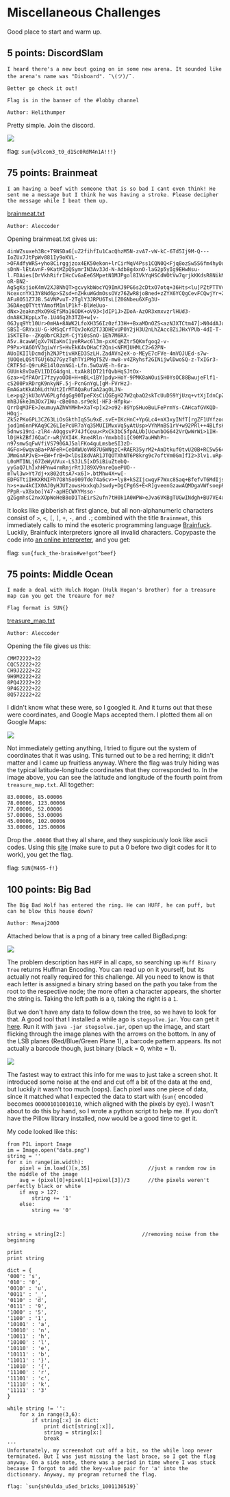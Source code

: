 # Miscellaneous Challenges
Good place to start and warm up.

## 5 points: DiscordSlam
```
I heard there's a new bout going on in some new arena. It sounded like the arena's name was "Disboard". ¯\(ツ)/¯.

Better go check it out!

Flag is in the banner of the #lobby channel

Author: Helithumper
```
Pretty simple. Join the discord.

![](/Images/2019/SunshineCTF/DiscordSlam.PNG)

flag: `sun{w3lcom3_t0_d1Sc0RdM4n1A!!!}`



## 75 points: Brainmeat
```
I am having a beef with someone that is so bad I cant even think! He sent me a message but I think he was having a stroke. Please decipher the message while I beat them up.
```
<a href="http://files.sunshinectf.org/misc/brainmeat.txt">brainmeat.txt</a>
```
Author: Aleccoder
```
Opening brainmeat.txt gives us:
```
4inWZsuxeh3Bc+T9NSDa6[uZ2fihfIu1CacQhzM5N-zvA7-vW-kC-6Td5Ij9M-Q---IoZUx7JtPpWv881Iy9oKVL->OFAdfyWRS+yho8Cirggjzox4EK50ekon+lrCirMqV4Pss1CQN0Q<Fjq8ozSw5S6fm4hyOu9CSOEo4cedXmXYoOKmOljN72g]fBqoBoICDHA2m90Mv>C+Hk.vHGl+hqIw2cGzuTmKcaSZE2FtlSCdgSeRmjNVAvn+RaDf.0OLi-sDnN-lEtAvnF-9KatMZpQSymrIN3Av3Jd-N-Adb8g4xnO-laG2p5yIg9EHwNsu-l.FDAies[DrVkhRifrIHcCvGaEe6SMpetN1MJPgol8IVkYqHSCdWOtVw7qrjkKKdsR8NikMiVxttOx1-oR-BN2-Ag5gKsjioK4mV2XJ8NhQT>gcvykbWocYQ9ImXJ9PG6s2cDtxO7otq+36Hts<lu]PZtPTTVvH4x6Gm5WiDhBli8kbRJqnAw52RRq4zU2c>PvuitF1XRRHOR8tGYEs6+oss.EYSak0uZfChtc[jENgpjYHaB3XlOcCHVnrPcCKiXaUl2Mf6L89-NcexcnYX13Y8Nd6p>SZsd+nZHkuWGdmOssOVz76ZwR8joBned+zZYX6YCQgCevFCQwjYr+2oHe3osonHPh0mEVx++27VRHZV22QOc6B<5xDHGMpYsOGUZsrCDbLbU]D4mX9ua>uE57MDu-AFu8O51Z7JB.54VNPvuT-2TglY3JRPU6TsL[Z0GNbeu6XFg3U-36DAeqQTYttYAmofM1nlP1kf-BlWeUuo-dNx>2eaknzMxO9kEfSMa16ODK+oV93<]dIP1J>ZDoA-AzOR3xmxvzrlHUd3-dnA8KJKppLxTe.1U46q2h3TZ0+w[v-0GJyq9Yt10Ur>0mHA+8AWK2LfoXH356Iz0zfJ3H++BxaMDnOZS<azNJXTCtm47]>N04dAJqIfaRJm8p+nVsx.HWEBh00Qjf8gg++T+QtnGWq7BQVNvXZ3FzQle4J+qEGsS47Ijm14++h6elz+BufgXQuUmJz3ebb+b.DJvTsD6BKYvWhvmlI-SBSI-GRYxiU-G-kMSqCrfTQvJoKd2TJ3DHEvUP0Y2jH3U2nLhZAcc8ZiJHxYPUb-4dI-T-1SKTETo--ZKg0brCR3zM-CjYi0sSnO-1Eh7M6RX-A5v.8cawW[gXv7NIaKnC1yeRRwc6l3m-pxXCqKZtr5QKmfgoq2-v-P9Px>YA6OYV3giwYrS+HvEkK4vDHaCf2Qni<NFM]UHMLC2>62PN-AUoIKIIlDcmdjh2NJPtivHXED3SzLH.ZadAVn2eX-o-MEyE7cFVe-4mVOJUEd-s7w-jUOQeLQStTGUj6b27GyzTqhTYiPMgT5ZV-mw8-v4ZRyhsf2GINijwlDwoSQ-z-TxIGr3-CRTF5d-Q9ruRE14lOznNG1-Lfn.5wOaVE-h-6ra-GUUnk8vDaEV1IDIG4dgnL.txAk8[DT21fQvbHqSJtOx-6za>+QfPAOrI7fzyyoOD8+H+mBL<1BY]pdy>HoY-9PMK8aWOui5H0YsOC88BwujeFlf1-cS200PxRDrgK9nkyNF.5j-PcnGnYgL[gM-FVrHzJ-EmAGatKkAbNLdthUt2IrMTAQaRufaA2agOLJN-Le>pq2jkU3oVV6PLgfdgGg90TpeFXsCiQGEgH27W2qbaQ2skTcUuDS9YjUzq+vtXjIdnCpZfbiw9YpwSlyuqaFO37fAA9rrwUZwcxU3WA6NDCa0RM<Gpe]ssi2jc>-mhBJ6ke3m3Ox7IWu-cBe0na.sr9ek[-HF3-Hfpkw-QrrDqM3FE>JeumuyAZhWYMHh+XaT<p]x2>o92-89YpSHuoBuLFePrmYs-CAHcafGVKQD-HOqj-Zk5zPKo6PL3CZ63LiOsGkthIqS5u9xE.svE+IKcHnC+YpGLc4+nX3xyINfT[rgZF1UYfzody2eQ9Bcpw-jod1m6nnPKAq9C26LIePcUR7aYq35MUIIMvxVq5yAtUsp>VYhMnBS1rV+w92PRl++4BLfsKZ8<zM0tMKp3Xc4u5xStCA]c91aqqv4qx5FlQix2vJ>e8OJeWn+DyjOt+sAqGP.+5HrwHgbqwu2giHc+kHWYoD6Ww+SSiP9t++fdl++2WvVf8ZhKUNnq+.WggTD8I+JA6BWq44WrTflnee+NsAJId9arYs2j+MP+zDbgDW+z5nUwPSsI1rkaYjN5xzYXir3qCxg0IBDP0bc.zH[TuLw4AW+fGx+RMdaybgP521TOm>9wekiDPs6ggz54-5dnws19ni-zlR4-AOqgsvP74JfCeuu<PxCk3bC5fpALUb]UcwnbOG642VrQwWrWi>1IH-lDjHkZBfJ6QaCr-wRjVXI4K.Rne4Rln-YmxbbIi[C90M7auHWhPn-n97smwSqFwVfiVS790GAJ5alFKo4quLmsbeSI3zD-4GFo>6wqvaBa+PAFeR+CeOAWUoVW87U6WNgzC+RAER35yrM2+AnDtkuf0tvU20B+RC5w564wV89b+a8VAHfTTrVGl5Aq1Tr+oRLW3CowLfbXsb4HkbA<o]GI3IDFCZrBuNFEMHFKvuI>UOOfjzwuo9e9iQ.YP1[UXY8O2ZzjAidCeR-JMmGnAPJvE>+EW+frB+D<lDsI8dVAR1JTQOTXhNT6P8krg9c7oftVm0Gm]fI2>3lv1.uRp-L0oMTINLj67ZeWyUVux-LS3JL5[xD5iBiuZtebQ-yyGaQ7LhIxhHPnw4rmRmjrRtJJ89XV9nreQoePUO--mTwl3w>Yt7dj+x802dtsA7<x6]>.btMhw4X+w[-EDFGTtiIHKXRNIFh7O8hSo909Tde74a6cv>+ly8+kSZIjcwqyF7Wxc8Saq+BfefvT6MdIjsh7AYL7nTwTX5<KpNzgREroZEMWFp3O2]ByH6XJUJUoqAOHsC0G5sqAWANgI53>xG+L3PSJKoDimc0IYP710w.ujcl+vqCjnevIeCoTetbt+LM0d8+7rGgVRLRZ+YwbYVC6j+7L79+pMHn+7lJr9mOfa0OZPpWb+9PdjCHAa39.phV5PhS564tg8+gYa2iZncPvorngR387LrW4sUps+TmXbusf0ABn+TTJz+1h2Rc9eYWn6a+du05ZC8VzhCH.LL[YbE-h>s+aw4kCIX0AJ0yHJUTzowsHxxkqbJswdy+DgCPg6S+E<R]gveenGzawAQMDgaVWfsoepR>yeP4UQY98WU1hJ5MAtVRPG0WI4VyWi+6tCjZATO+NA0.BFmbT49E+SKNx+5TM+srm+2kvcJW7OBKrZFBUsPR.yz0GQbSlx2rLV7jD+kU4lqWAiWe2uzU40S7q+m2IonY92Qijj+gNLqSMg3dzzjWXN8ujivyNWPgfil.h4V.oS8+S397MmHtOeXZ1.TXkswCsWndUo7Cv4BWntyes74RSosHKfCvt16oOtPeZsbv>rTLB-PPpR-vX8xbo[Y47-apHECWXYMsso-gZGgmhsC2nxXOpWoHeB8oD1TaEirS2ufn7tH0k1A0WPW>eJva6VKBgTUGwINdgh+BU7VE4x2JAd+N+bR4mKRWuqPrfHkLZbmF<]>L7.JneBxO
```
It looks like gibberish at first glance, but all non-alphanumeric characters consist of `>`, `<`, `[`, `]`, `+`, `-`, and `.`; combined with the title `Brainmeat`, this immediately calls to mind the esoteric programming language <a href="https://en.wikipedia.org/wiki/Brainfuck">Brainfuck</a>. Luckily, Brainfuck interpreters ignore all invalid characters. Copypaste the code into <a href='https://copy.sh/brainfuck/'>an online interpreter</a>, and you get:

flag: `sun{fuck_the-brain#we!got^beef}`



## 75 points: Middle Ocean
```
I made a deal with Hulch Hogan (Hulk Hogan's brother) for a treasure map can you get the treaure for me?

Flag format is SUN{}
```
<a href='http://files.sunshinectf.org/misc/treasure_map.txt'>treasure_map.txt</a>
```
Author: Aleccoder
```
Opening the file gives us this:
```
CMM72222+22
CQC52222+22
CH9J2222+22
9H9M2222+22
8PQ42222+22
9P4G2222+22
8Q572222+22
```
I didn't know what these were, so I googled it. And it turns out that these were coordinates, and Google Maps accepted them. I plotted them all on Google Maps:

![](/Images/2019/SunshineCTF/MiddleOceanMap.PNG)

Not immediately getting anything, I tried to figure out the system of coordinates that it was using. This turned out to be a red herring; it didn't matter and I came up fruitless anyway. Where the flag was truly hiding was the typical latitude-longitude coordinates that they corresponded to. In the image above, you can see the latitude and longitude of the fourth point from `treasure_map.txt`. All together:
```
83.00006, 85.00006
78.00006, 123.00006
77.00006, 52.00006
57.00006, 53.00006
45.00006, 102.00006
33.00006, 125.00006
```
Drop the `.00006` that they all share, and they suspiciously look like ascii codes. Using this <a href='http://www.unit-conversion.info/texttools/ascii/'>site</a> (make sure to put a 0 before two digit codes for it to work), you get the flag.

flag: `SUN{M495-f!}`



## 100 points: Big Bad
```
The Big Bad Wolf has entered the ring. He can HUFF, he can puff, but can he blow this house down?

Author: Mesaj2000
```
Attached below that is a png of a binary tree called BigBad.png:

![](/Images/2019/SunshineCTF/BigBad.png)

The problem description has `HUFF` in all caps, so searching up `Huff Binary Tree` returns Huffman Encoding. You can read up on it yourself, but its actually not really required for this challenge. All you need to know is that each letter is assigned a binary string based on the path you take from the root to the respective node; the more often a character appears, the shorter the string is. Taking the left path is a `0`, taking the right is a `1`.

But we don't have any data to follow down the tree, so we have to look for that. A good tool that I installed a while ago is `stegsolve.jar`. You can get it <a href='https://github.com/zardus/ctf-tools/blob/master/stegsolve/install'>here</a>. Run it with `java -jar stegsolve.jar`, open up the image, and start flicking through the image planes with the arrows on the bottom. In any of the LSB planes (Red/Blue/Green Plane 1), a barcode pattern appears. Its not actually a barcode though, just binary (black = 0, white = 1).

![](/Images/2019/SunshineCTF/BigBadLSB)

The fastest way to extract this info for me was to just take a screen shot. It introduced some noise at the end and cut off a bit of the data at the end, but luckily it wasn't too much (oops). Each pixel was one piece of data, since it matched what I expected the data to start with (`sun{` encoded becomes `000001010010110`, which aligned with the pixels by eye). I wasn't about to do this by hand, so I wrote a python script to help me. If you don't have the Pillow library installed, now would be a good time to get it.

My code looked like this:
```
from PIL import Image
im = Image.open("data.png")
string = ''
for x in range(im.width):
	pixel = im.load()[x,35]                   //just a random row in the middle of the image
	avg = (pixel[0]+pixel[1]+pixel[3])/3      //the pixels weren't perfectly black or white
	if avg > 127:
		string += '1'
	else:
		string += '0'



string = string[2:]                         //removing noise from the beginning

print
print string

dict = {
'000': 's',
'010': '0',
'0010' : 'u',
'0011' : '_',
'0110' : 'd',
'0111' : '9',
'1000' : '5',
'1100' : '1',
'10101' : 'a',
'10010' : 'n',
'10011' : 'h',
'10100' : 'l',
'10110' : 'e',
'10111' : 'b',
'11011' : '}',
'11010' : '{',
'11100' : 'r',
'11101' : 'c',
'11110' : 'k',
'11111' : '3'
}

while string != '':
	for x in range(3,6):
		if string[:x] in dict:
			print dict[string[:x]],
			string = string[x:]
			break
'''
Unfortunately, my screenshot cut off a bit, so the while loop never terminated. But I was just missing the last brace, so I got the flag anyway. On a side note, there was a period in time where I was stuck because I forgot to add the key-value pair for 'a' into the dictionary. Anyway, my program returned the flag.

flag: `sun{sh0ulda_u5ed_br1cks_1001130519}`
